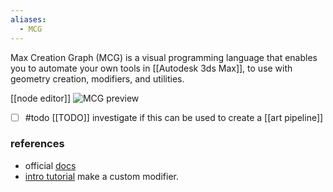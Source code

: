 ```yaml
---
aliases:
  - MCG
---
```

Max Creation Graph (MCG) is a visual programming language that enables you to automate your own tools in [[Autodesk 3ds Max]], to use with geometry creation, modifiers, and utilities.

[[node editor]]
![MCG preview](https://help.autodesk.com/cloudhelp/2024/ENU/MAXDEV-MCG/images/getting_started_1.png)

- [ ] #todo [[TODO]] investigate if this can be used to create a [[art pipeline]]
### references
- official [docs](https://help.autodesk.com/view/MAXDEV/2024/ENU/?guid=MAXDEV_MCG_getting_started_html)
- [intro tutorial](https://area.autodesk.com/m/melissa.lax/tutorials/3ds-max-introduction-to-max-creation-graph) make a custom modifier.